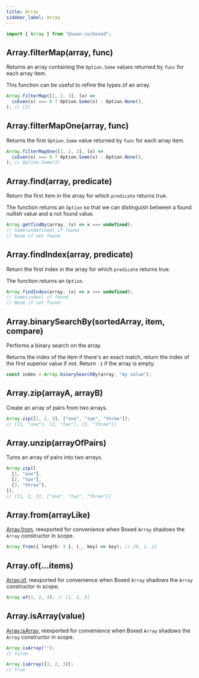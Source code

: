 ```yaml
---
title: Array
sidebar_label: Array
---
```


```ts
import { Array } from "@swan-io/boxed";
```

## Array.filterMap(array, func)

Returns an array containing the `Option.Some` values returned by `func` for each array item.

This function can be useful to refine the types of an array.

```ts title="Examples"
Array.filterMap([1, 2, 3], (x) =>
  isEven(x) === 0 ? Option.Some(x) : Option.None(),
); // [2]
```

## Array.filterMapOne(array, func)

Returns the first `Option.Some` value returned by `func` for each array item.

```ts title="Examples"
Array.filterMapOne([1, 2, 3], (x) =>
  isEven(x) === 0 ? Option.Some(x) : Option.None(),
); // Option.Some(2)
```

## Array.find(array, predicate)

Return the first item in the array for which `predicate` returns true.

The function returns an `Option` so that we can distinguish between a found nullish value and a not found value.

```ts title="Examples"
Array.getfindBy(array, (x) => x === undefined);
// Some(undefined) if found
// None if not found
```

## Array.findIndex(array, predicate)

Return the first index in the array for which `predicate` returns true.

The function returns an `Option`.

```ts title="Examples"
Array.findIndex(array, (x) => x === undefined);
// Some(index) if found
// None if not found
```

## Array.binarySearchBy(sortedArray, item, compare)

Performs a binary search on the array.

Returns the index of the item if there's an exact match, return the index of the first superior value if not. Return `-1` if the array is empty.

```ts title="Examples"
const index = Array.binarySearchBy(array, "my value");
```

## Array.zip(arrayA, arrayB)

Create an array of pairs from two arrays.

```ts title="Examples"
Array.zip([1, 2, 3], ["one", "two", "three"]);
// [[1, "one"], [2, "two"], [3, "three"]]
```

## Array.unzip(arrayOfPairs)

Turns an array of pairs into two arrays.

```ts title="Examples"
Array.zip([
  [1, "one"],
  [2, "two"],
  [3, "three"],
]);
// [[1, 2, 3], ["one", "two", "three"]]
```

## Array.from(arrayLike)

[Array.from](https://developer.mozilla.org/fr/docs/Web/JavaScript/Reference/Global_Objects/Array/from), reexported for convenience when Boxed `Array` shadows the `Array` constructor in scope.

```ts title="Examples"
Array.from({ length: 3 }, (_, key) => key); // [0, 1, 2]
```

## Array.of(...items)

[Array.of](https://developer.mozilla.org/en-US/docs/Web/JavaScript/Reference/Global_Objects/Array/of), reexported for convenience when Boxed `Array` shadows the `Array` constructor in scope.

```ts title="Examples"
Array.of(1, 2, 3); // [1, 2, 3]
```

## Array.isArray(value)

[Array.isArray](https://developer.mozilla.org/en-US/docs/Web/JavaScript/Reference/Global_Objects/Array/isArray), reexported for convenience when Boxed `Array` shadows the `Array` constructor in scope.

```ts title="Examples"
Array.isArray("");
// false

Array.isArray([1, 2, 3]);
// true
```
